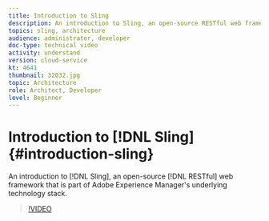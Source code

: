 ```yaml
---
title: Introduction to Sling
description: An introduction to Sling, an open-source RESTful web framework that is part of Adobe Experience Manager's underlying technology stack.
topics: sling, architecture
audience: administrator, developer
doc-type: technical video
activity: understand
version: cloud-service
kt: 4641
thumbnail: 32032.jpg
topic: Architecture
role: Architect, Developer
level: Beginner
---
```


# Introduction to [!DNL Sling] {#introduction-sling}

An introduction to [!DNL Sling], an open-source [!DNL RESTful] web framework that is part of Adobe Experience Manager's underlying technology stack.

>[!VIDEO](https://video.tv.adobe.com/v/32032/?quality=12&learn=on)